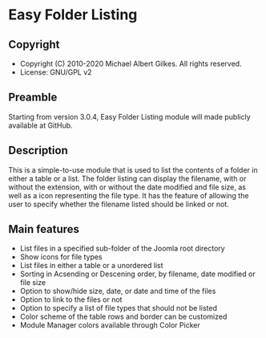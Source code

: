 Easy Folder Listing
===================

Copyright
---------
* Copyright (C) 2010-2020 Michael Albert Gilkes. All rights reserved.
* License: GNU/GPL v2

Preamble
--------
Starting from version 3.0.4, Easy Folder Listing module will made publicly available at GitHub. 

Description
------------
This is a simple-to-use module that is used to list the contents of a folder in either a table or a list. The folder listing can display the filename, with or without the extension, with or without the date modified and file size, as well as a icon representing the file type. It has the feature of allowing the user to specify whether the filename listed should be linked or not.

Main features
-------------
 * List files in a specified sub-folder of the Joomla root directory
 * Show icons for file types
 * List files in either a table or a unordered list
 * Sorting in Acsending or Descening order, by filename, date modified or file size
 * Option to show/hide size, date, or date and time of the files
 * Option to link to the files or not
 * Option to specify a list of file types that should not be listed
 * Color scheme of the table rows and border can be customized
 * Module Manager colors available through Color Picker
